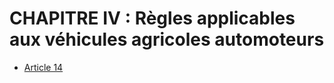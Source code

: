 # CHAPITRE IV : Règles applicables aux véhicules agricoles automoteurs

- [Article 14](article-14.md)
